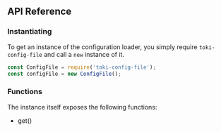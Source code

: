 ## API Reference

### Instantiating

To get an instance of the configuration loader, you simply require `toki-config-file` and call a `new` instance of it.

```Javascript
const ConfigFile = require('toki-config-file');
const configFile = new ConfigFile();
```

### Functions

The instance itself exposes the following functions:
  * get()
